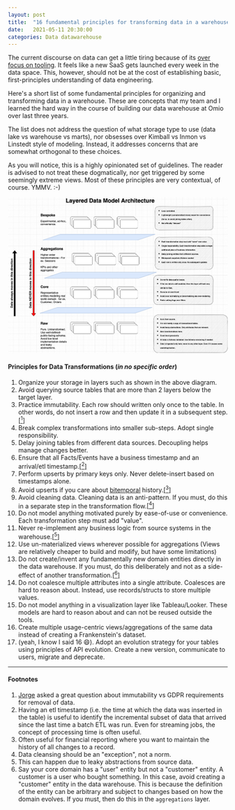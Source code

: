 ```yaml
---
layout: post
title:  "16 fundamental principles for transforming data in a warehouse"
date:   2021-05-11 20:30:00
categories: Data datawarehouse 
---
```


The current discourse on data can get a little tiring because of its [over focus on tooling](https://twitter.com/rahulj51/status/1254447785170042882). It feels like a new SaaS gets launched every week in the data space. This, however, should not be at the cost of establishing basic, first-principles understanding of data engineering. 

Here's a short list of some fundamental principles for organizing and transforming data in a warehouse. These are concepts that my team and I learned the hard way in the course of building our data warehouse at Omio over last three years.

The list does not address the question of what storage type to use (data lake vs warehouse vs marts), nor obsesses over Kimball vs Inmon vs Linstedt style of modeling. Instead, it addresses concerns that are somewhat orthogonal to these choices. 

As you will notice, this is a highly opinionated set of guidelines. The reader is advised to not treat these dogmatically, nor get triggered by some seemingly extreme views. Most of these principles are very contextual, of course. YMMV. :-)


![/assets/data-modeling/data-model-arch.png](/assets/data-modeling/data-model-arch.png)   

#### Principles for Data Transformations (*in no specific order*)

1. Organize your storage in layers such as shown in the above diagram.
2. Avoid querying source tables that are more than 2 layers below the target layer.
3. Practice immutability. Each row should written only once to the table. In other words, do not insert a row and then update it in a subsequent step.[[<sup>1</sup>]](#one) 
4. Break complex transformations into smaller sub-steps. Adopt single responsibility.
5. Delay joining tables from different data sources. Decoupling helps manage changes better.
6. Ensure that all Facts/Events have a business timestamp and an arrival/etl timestamp.[[<sup>2</sup>]](#two)
7. Perform upserts by primary keys only. Never delete-insert based on timestamps alone.
8. Avoid upserts if you care about [bitemporal](https://martinfowler.com/articles/bitemporal-history.html) history.[[<sup>3</sup>]](#three) 
9. Avoid cleaning data. Cleaning data is an anti-pattern. If you must, do this in a separate step in the transformation flow.[[<sup>4</sup>]](#four) 
10. Do not model anything motivated purely by ease-of-use or convenience. Each transformation step must add "value".
11. Never re-implement any business logic from source systems in the warehouse.[[<sup>5</sup>]](#five)  
12. Use un-materialized views wherever possible for aggregations (Views are relatively cheaper to build and modify, but have some limitations)
13. Do not create/invent any fundamentally new domain entities directly in the data warehouse. If you must, do this deliberately and not as a side-effect of another transformation.[[<sup>6</sup>]](#six) 
14. Do not coalesce multiple attributes into a single attribute. Coalesces are hard to reason about. Instead, use records/structs to store multiple values.
15. Do not model anything in a visualization layer like Tableau/Looker. These models are hard to reason about and can not be reused outside the tools.
16. Create multiple usage-centric views/aggregations of the same data instead of creating a Frankenstein's dataset. 
17. (yeah, I know I said 16 😄). Adopt an evolution strategy for your tables using principles of API evolution. Create a new version, communicate to users, migrate and deprecate.

***

#### Footnotes

1. <a name="one"></a>[Jorge](https://www.linkedin.com/in/jorgeramonletosa/) asked a great question about immutability vs GDPR requirements for removal of data. 
2. <a name="two"></a> Having an etl timestamp (i.e. the time at which the data was inserted in the table) is useful to identify the incremental subset of data that arrived since the last time a batch ETL was run. Even for streaming jobs, the concept of processing time is often useful.
3. <a name="three"></a> Often useful for financial reporting where you want to maintain the history of all changes to a record.
4. <a name="four"></a> Data cleansing should be an "exception", not a norm. 
5. <a name="five"></a> This can happen due to leaky abstractions from source data.
6. <a name="six"></a> Say your core domain has a "user" entity but not a "customer" entity. A customer is a user who bought something. In this case, avoid creating a "customer" entity in the data warehouse. This is because the definition of the entity can be arbitrary and subject to changes based on how the domain evolves. If you must, then do this in the `aggregations` layer.